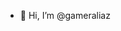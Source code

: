- 👋 Hi, I’m @gameraliaz

<!---
gameraliaz/gameraliaz is a ✨ special ✨ repository because its `README.md` (this file) appears on your GitHub profile.
You can click the Preview link to take a look at your changes.
--->
